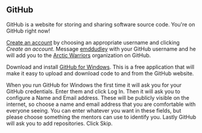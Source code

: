 ## GitHub

GitHub is a website for storing and sharing software source code. You're on GitHub right now!

[Create an account](https://github.com/join) by choosing an appropriate username and clicking _Create an account_. Message [emddudley](https://github.com/emddudley) with your GitHub username and he will add you to the [Arctic Warriors](https://github.com/ArcticWarriors) organization on GitHub.

Download and install [GitHub for Windows](https://windows.github.com/). This is a free application that will make it easy to upload and download code to and from the GitHub website.

When you run GitHub for Windows the first time it will ask you for your GitHub credentials. Enter them and click Log In. Then it will ask you to configure a Name and Email address. These will be publicly visible on the internet, so choose a name and email address that you are comfortable with everyone seeing. You can enter whatever you want in these fields, but please choose something the mentors can use to identify you. Lastly GitHub will ask you to add repositories. Click Skip.
